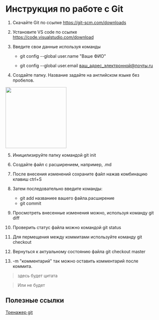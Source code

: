 # Инструкция по работе с Git
1. Скачайте Git по ссылке https://git-scm.com/downloads

2. Установите VS code по ссылке https://code.visualstudio.com/download 

3. Введите свои данные используя команды

    * git config --global user.name "Ваше ФИО"

    * git config --global user.email ваш_адрес_электронной@почты.ru

4. Создайте папку. Название задайте на английском языке без пробелов.

<img src= Folder.png width=200>

5. Иницилизируйте папку командой git init

6.  Создайте файл с расширением, например, .md
7. После внесения изменений сохраните файл нажав комбинацию клавиш ctrl+S
8. Затем последовательно введите команды:
    * git add названиее вашего файла.расширение
    * git commit
9. Просмотреть внесенные изменения можно, используя команду git diff
10. Проверить статус файла можно командой git status
11. Для пермещения между коммитами используйте команду git checkout
12. Вернуться к актуальному состоянию файла git checkout master
13. -m "комментарий" так можно оставить комментарий после коммита.

> здесь будет цитата 

> Или не будет

## Полезные ссылки

[Тренажер git]()



